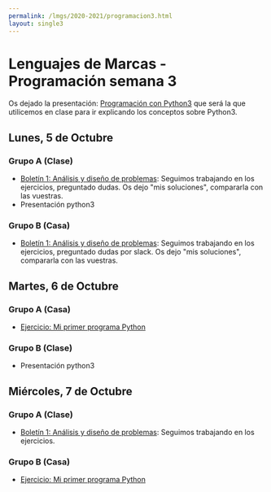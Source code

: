 ```yaml
---
permalink: /lmgs/2020-2021/programacion3.html
layout: single3
---
```


# Lenguajes de Marcas - Programación semana 3

Os dejado la presentación: [Programación con Python3](https://docs.google.com/presentation/d/e/2PACX-1vQFNORQfZymIauAJgFZyLK_FdsitQe9ZUFoF7G-0CiwnmNUzFoJSBLm_Sa8kmxlBa1v3l5aaaMzFNO8/pub?start=true&loop=false&delayms=3000) que será la que utilicemos en clase para ir explicando los conceptos sobre Python3.

## Lunes, 5 de Octubre

### Grupo A **(Clase)**

* [Boletín 1: Análisis y diseño de problemas](https://fp.josedomingo.org/lmgs/2020-2021/python3/boletin1.html): Seguimos trabajando en los ejercicios, preguntado dudas. Os dejo "mis soluciones", compararla con las vuestras.
* Presentación python3

### Grupo B (Casa)

* [Boletín 1: Análisis y diseño de problemas](https://fp.josedomingo.org/lmgs/2020-2021/python3/boletin1.html): Seguimos trabajando en los ejercicios, preguntado dudas por slack. Os dejo "mis soluciones", compararla con las vuestras.

## Martes, 6 de Octubre

### Grupo A (Casa)

* [Ejercicio: Mi primer programa Python](https://fp.josedomingo.org/lmgs/2020-2021/python3/mi_primer_programa.html)

### Grupo B (Clase)

* Presentación python3

## Miércoles, 7 de Octubre

### Grupo A (Clase)

* [Boletín 1: Análisis y diseño de problemas](https://fp.josedomingo.org/lmgs/2020-2021/python3/boletin1.html): Seguimos trabajando en los ejercicios.

### Grupo B (Casa)

* [Ejercicio: Mi primer programa Python](https://fp.josedomingo.org/lmgs/2020-2021/python3/mi_primer_programa.html)

